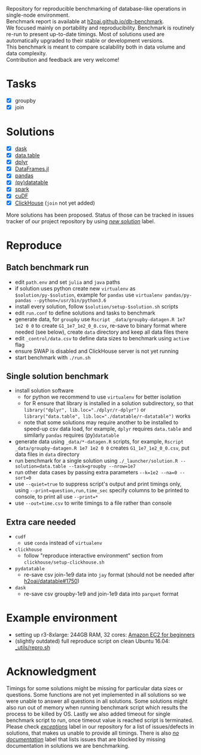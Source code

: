 Repository for reproducible benchmarking of database-like operations in single-node environment.  
Benchmark report is available at [h2oai.github.io/db-benchmark](https://h2oai.github.io/db-benchmark).  
We focused mainly on portability and reproducibility. Benchmark is routinely re-run to present up-to-date timings. Most of solutions used are automatically upgraded to their stable or development versions.  
This benchmark is meant to compare scalability both in data volume and data complexity.  
Contribution and feedback are very welcome!  

# Tasks

  - [x] groupby
  - [x] join

# Solutions

  - [x] [dask](https://github.com/dask/dask)
  - [x] [data.table](https://github.com/Rdatatable/data.table)
  - [x] [dplyr](https://github.com/tidyverse/dplyr)
  - [x] [DataFrames.jl](https://github.com/JuliaData/DataFrames.jl)
  - [x] [pandas](https://github.com/pandas-dev/pandas)
  - [x] [(py)datatable](https://github.com/h2oai/datatable)
  - [x] [spark](https://github.com/apache/spark)
  - [x] [cuDF](https://github.com/rapidsai/cudf)
  - [x] [ClickHouse](https://github.com/yandex/ClickHouse) (`join` not yet added)

More solutions has been proposed. Status of those can be tracked in issues tracker of our project repository by using [_new solution_](https://github.com/h2oai/db-benchmark/issues?q=is%3Aissue+is%3Aopen+label%3A%22new+solution%22) label.

# Reproduce

## Batch benchmark run

- edit `path.env` and set `julia` and `java` paths
- if solution uses python create new `virtualenv` as `$solution/py-$solution`, example for `pandas` use `virtualenv pandas/py-pandas --python=/usr/bin/python3.6`
- install every solution, follow `$solution/setup-$solution.sh` scripts
- edit `run.conf` to define solutions and tasks to benchmark
- generate data, for `groupby` use `Rscript _data/groupby-datagen.R 1e7 1e2 0 0` to create `G1_1e7_1e2_0_0.csv`, re-save to binary format where needed (see below), create `data` directory and keep all data files there
- edit `_control/data.csv` to define data sizes to benchmark using `active` flag
- ensure SWAP is disabled and ClickHouse server is not yet running
- start benchmark with `./run.sh`

## Single solution benchmark

- install solution software
  - for python we recommend to use `virtualenv` for better isolation
  - for R ensure that library is installed in a solution subdirectory, so that `library("dplyr", lib.loc="./dplyr/r-dplyr")` or `library("data.table", lib.loc="./datatable/r-datatable")` works
  - note that some solutions may require another to be installed to speed-up csv data load, for example, `dplyr` requires `data.table` and similarly `pandas` requires (py)`datatable`
- generate data using `_data/*-datagen.R` scripts, for example, `Rscript _data/groupby-datagen.R 1e7 1e2 0 0` creates `G1_1e7_1e2_0_0.csv`, put data files in `data` directory
- run benchmark for a single solution using `./_launcher/solution.R --solution=data.table --task=groupby --nrow=1e7`
- run other data cases by passing extra parameters `--k=1e2 --na=0 --sort=0`
- use `--quiet=true` to suppress script's output and print timings only, using `--print=question,run,time_sec` specify columns to be printed to console, to print all use `--print=*`
- use `--out=time.csv` to write timings to a file rather than console

## Extra care needed

- `cudf`
  - use `conda` instead of `virtualenv`
- `clickhouse`
  - follow "reproduce interactive environment" section from `clickhouse/setup-clickhouse.sh`
- `pydatatable`
  - re-save csv join-1e9 data into `jay` format (should not be needed after [h2oai/datatable#1750](https://github.com/h2oai/datatable/issues/1750))
- `dask`
  - re-save csv groupby-1e9 and join-1e9 data into `parquet` format

# Example environment

- setting up r3-8xlarge: 244GB RAM, 32 cores: [Amazon EC2 for beginners](https://github.com/Rdatatable/data.table/wiki/Amazon-EC2-for-beginners)  
- (slightly outdated) full reproduce script on clean Ubuntu 16.04: [_utils/repro.sh](https://github.com/h2oai/db-benchmark/blob/master/_utils/repro.sh)

# Acknowledgment

Timings for some solutions might be missing for particular data sizes or questions. Some functions are not yet implemented in all solutions so we were unable to answer all questions in all solutions. Some solutions might also run out of memory when running benchmark script which results the process to be killed by OS. Lastly we also added timeout for single benchmark script to run, once timeout value is reached script is terminated.
Please check [_exceptions_](https://github.com/h2oai/db-benchmark/issues?q=is%3Aissue+is%3Aopen+label%3Aexceptions) label in our repository for a list of issues/defects in solutions, that makes us unable to provide all timings.
There is also [_no documentation_](https://github.com/h2oai/db-benchmark/labels/no%20documentation) label that lists issues that are blocked by missing documentation in solutions we are benchmarking.
